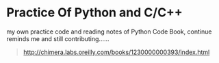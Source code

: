 # Practice Of Python and C/C++

my own practice code and reading notes of Python Code Book, continue reminds me and still contributing......

> http://chimera.labs.oreilly.com/books/1230000000393/index.html
